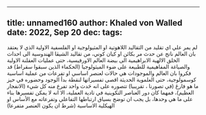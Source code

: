 
---
title: unnamed160
author: Khaled von Walled
date: 2022, Sep 20
dec:
tags:
---
لم يمر علي  اي تقليد من التقاليد اللاهوتية او المثيولوجية او الفلسفية الاولية الذي لا يعتقد بان العالم ناتج عن حدث مر بكائن او كيان كوني، من تقاليد الشيڤا الهندوسية الى احداث الخلق الالهية الابراهيمية الى بيضة العالم الاورفيسية، حتى عمليات العقلنة الاولية والصياغة المفاهيمية للطبيعة على ضوء الميثولوجيا (الحكماء الذين سبقوا سقراط) قد فكروا بان العالم والموجودات هي حالات لعنصر اساسي او تفرعات من عملية اساسية كوسمولوجية، حتى العلموية الحديثة اقصى تفسيراتها لنقطة بدأ الوجود وحضوره في حيز ما هو فارغ (في تصورنا ، تقريبيا) تتصوره على انه حَدث واحد تفرع منه كل شيء (الانفجار العظيم)، فمهما كان دور العناصر التكوينية في تادية العملية، الا انه لا يمكن تفسيرها بناء على ما هي وحدها، بل يجب ان توضح بسياق ارتباطها التفاعلي وتفرعاته مع الأساس او الهيكلية الاساسية (شرط ان يكون العنصر متفرعا)

